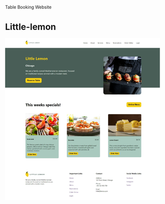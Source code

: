 Table Booking Website
# Little-lemon    
  ![Here are some screeenshots of the application showcasing the Booking a table on the Little Lemon website functionality.](https://github.com/Pushpakumar02/Little-lemon/blob/main/Meta-Frontend-Developer-Capstone-Starter/src/images/github-cover.png)
